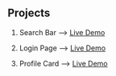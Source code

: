
## Projects 

1. Search Bar --> [Live Demo](https://searchbar7860.netlify.app/)

2. Login Page --> [Live Demo](https://loginpagebhanuh4x.netlify.app)
 
3. Profile Card --> [Live Demo](https://profilecardbhanuh4x.netlify.app/)
